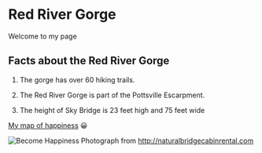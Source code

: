 # Red River Gorge

Welcome to my page

## Facts about the Red River Gorge

1. The gorge has over 60 hiking trails.

2. The Red River Gorge is part of the Pottsville Escarpment.

3. The height of Sky Bridge is 23 feet high and 75 feet wide

[My map of happiness](https://www.outragegis.com/trails/product/red-river-gorge-backpacking-map/) 😀

![Become Happiness](http://naturalbridgecabinrental.com/wp-content/uploads/2017/09/Creation-Falls.jpg)
Photograph from http://naturalbridgecabinrental.com
